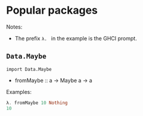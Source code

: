 # Popular packages

Notes:

- The prefix `λ. ` in the example is the GHCI prompt.

## `Data.Maybe`

`import Data.Maybe`

- fromMaybe :: a -> Maybe a -> a

Examples:

```haskell
λ. fromMaybe 10 Nothing
10
```

